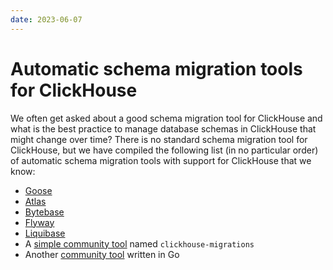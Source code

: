 ```yaml
---
date: 2023-06-07
---
```


# Automatic schema migration tools for ClickHouse

We often get asked about a good schema migration tool for ClickHouse and what is the best practice to manage database schemas in ClickHouse that might change over time? There is no standard schema migration tool for ClickHouse, but we have compiled the following list (in no particular order) of automatic schema migration tools with support for ClickHouse that we know:

- [Goose](https://github.com/pressly/goose)
- [Atlas](https://atlasgo.io/guides/clickhouse?utm_source=clickhouse&utm_term=knowledge)
- [Bytebase](https://www.bytebase.com/)
- [Flyway](https://documentation.red-gate.com/flyway/flyway-cli-and-api/supported-databases/clickhouse-database)
- [Liquibase](https://www.liquibase.com/)
- A [simple community tool](https://github.com/VVVi/clickhouse-migrations) named `clickhouse-migrations`
- Another [community tool](https://github.com/golang-migrate/migrate/tree/master/database/clickhouse) written in Go
